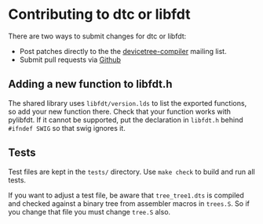 # Contributing to dtc or libfdt

There are two ways to submit changes for dtc or libfdt:

* Post patches directly to the the
  [devicetree-compiler](mailto:devicetree-compiler@vger.kernel.org)
  mailing list.
* Submit pull requests via
  [Github](https://github.com/dgibson/dtc/pulls)

## Adding a new function to libfdt.h

The shared library uses `libfdt/version.lds` to list the exported
functions, so add your new function there. Check that your function
works with pylibfdt. If it cannot be supported, put the declaration in
`libfdt.h` behind `#ifndef SWIG` so that swig ignores it.

## Tests

Test files are kept in the `tests/` directory. Use `make check` to build and run
all tests.

If you want to adjust a test file, be aware that `tree_tree1.dts` is compiled
and checked against a binary tree from assembler macros in `trees.S`. So
if you change that file you must change `tree.S` also.
